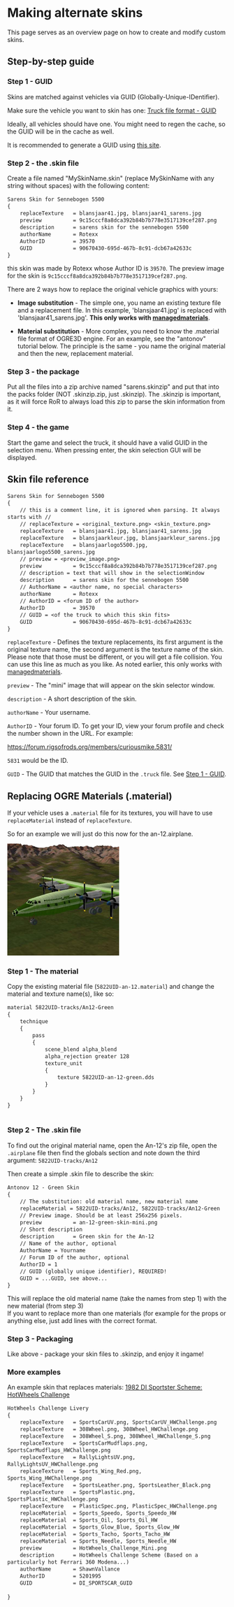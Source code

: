 Making alternate skins
============

This page serves as an overview page on how to create and modify custom skins.

## Step-by-step guide

### Step 1 - GUID

Skins are matched against vehicles via GUID (Globally-Unique-IDentifier).

Make sure the vehicle you want to skin has one: [Truck file format - GUID](fileformat-truck.md/#guid)

Ideally, all vehicles should have one. You might need to regen the cache, so the GUID will be in the cache as well. 

It is recommended to generate a GUID using [this site](http://www.guidgenerator.com/).

### Step 2 - the .skin file

Create a file named "MySkinName.skin" (replace MySkinName with any string without spaces) with the following content:

```
Sarens Skin for Sennebogen 5500
{
	replaceTexture   = blansjaar41.jpg, blansjaar41_sarens.jpg
	preview          = 9c15cccf8a8dca392b84b7b778e3517139cef287.png
	description      = sarens skin for the sennebogen 5500
	authorName       = Rotexx
	AuthorID         = 39570
	GUID             = 90670430-695d-467b-8c91-dcb67a42633c
}
```

this skin was made by Rotexx whose Author ID is `39570`. 
The preview image for the skin is `9c15cccf8a8dca392b84b7b778e3517139cef287.png`.

There are 2 ways how to replace the original vehicle graphics with yours:

* **Image substitution** - The simple one, you name an existing texture
    file and a replacement file. In this example,
     'blansjaar41.jpg' is replaced with 'blansjaar41_sarens.jpg'. **This only works with [managedmaterials](fileformat-truck.md/#managedmaterials)**.

* **Material substitution** - More complex, you need to know the .material
    file format of OGRE3D engine. For an example, see the "antonov" tutorial
    below. The principle is the same - you name the original material and then
    the new, replacement material.

### Step 3 - the package

Put all the files into a zip archive named "sarens.skinzip" 
and put that into the packs folder (NOT .skinzip.zip, just .skinzip). 
The .skinzip is important, as it will force RoR to always load this zip 
to parse the skin information from it.

### Step 4 - the game

Start the game and select the truck, it should have a valid GUID in the selection menu. 
When pressing enter, the skin selection GUI will be displayed.

## Skin file reference

```
Sarens Skin for Sennebogen 5500
{
	// this is a comment line, it is ignored when parsing. It always starts with //
	// replaceTexture = <original_texture.png> <skin_texture.png>
	replaceTexture   = blansjaar41.jpg, blansjaar41_sarens.jpg
	replaceTexture   = blansjaarkleur.jpg, blansjaarkleur_sarens.jpg
	replaceTexture   = blansjaarlogo5500.jpg, blansjaarlogo5500_sarens.jpg
	// preview = <preview_image.png>
	preview          = 9c15cccf8a8dca392b84b7b778e3517139cef287.png
	// description = text that will show in the selectionWindow
	description      = sarens skin for the sennebogen 5500
	// AuthorName = <author name, no special characters>
	authorName       = Rotexx
	// AuthorID = <forum ID of the author>
	AuthorID         = 39570
	// GUID = <of the truck to which this skin fits>
	GUID             = 90670430-695d-467b-8c91-dcb67a42633c
}
```


`replaceTexture` - Defines the texture replacements, its first argument is 
the original texture name, the second argument is the texture name of the skin. 
Please note that those must be different, or you will get a file collision. 
You can use this line as much as you like. As noted earlier, this only works with [managedmaterials](fileformat-truck.md/#managedmaterials).

`preview` - The "mini" image that will appear on the skin selector window.

`description` - A short description of the skin.

`authorName` - Your username.

`AuthorID` - Your forum ID. To get your ID, view your forum profile and check the number shown in the URL. For example: 

<https://forum.rigsofrods.org/members/curiousmike.5831/> 

`5831` would be the ID.

`GUID` - The GUID that matches the GUID in the `.truck` file. See [Step 1 - GUID](#step-1-guid).

## Replacing OGRE Materials (.material) 

If your vehicle uses a `.material` file for its textures, you will have to use `replaceMaterial` instead of `replaceTexture`.

 So for an example we will just do this now for the an-12.airplane.

![antonov-thumb](../images/skins-example-antonov.png)

### Step 1 - The material

Copy the existing material file (`5822UID-an-12.material`) and change the material and texture name(s), like so:

```
material 5822UID-tracks/An12-Green
{
	technique
	{
		pass
		{
			scene_blend alpha_blend
			alpha_rejection greater 128 
			texture_unit
			{
				texture 5822UID-an-12-green.dds
			}
		}
	}
}


```


### Step 2 - The .skin file

To find out the original material name, 
open the An-12's zip file, open the `.airplane` file then find the globals section 
and note down the third argument: `5822UID-tracks/An12`

Then create a simple .skin file to describe the skin:

```
Antonov 12 - Green Skin
{
    // The substitution: old material name, new material name
	replaceMaterial = 5822UID-tracks/An12, 5822UID-tracks/An12-Green
    // Preview image. Should be at least 256x256 pixels.
	preview          = an-12-green-skin-mini.png
	// Short description
	description      = Green skin for the An-12
    // Name of the author, optional
	AuthorName = Yourname
    // Forum ID of the author, optional
	AuthorID = 1
    // GUID (globally unique identifier), REQUIRED!
    GUID = ...GUID, see above...
}
```

This will replace the old material name (take the names from step 1) with 
the new material (from step 3)<br> If you want to replace more than 
one materials (for example for the props or anything else, 
just add lines with the correct format. 

### Step 3 - Packaging

Like above - package your skin files to .skinzip, and enjoy it ingame!

### More examples

An example skin that replaces materials: [1982 DI Sportster Scheme: HotWheels Challenge](https://forum.rigsofrods.org/resources/1982-di-sportster-390c.252/)

```
HotWheels Challenge Livery
{
	replaceTexture   = SportsCarUV.png, SportsCarUV_HWChallenge.png
	replaceTexture   = 308Wheel.png, 308Wheel_HWChallenge.png
	replaceTexture   = 308Wheel_S.png, 308Wheel_HWChallenge_S.png
	replaceTexture   = SportsCarMudflaps.png, SportsCarMudflaps_HWChallenge.png
	replaceTexture   = RallyLightsUV.png, RallyLightsUV_HWChallenge.png
	replaceTexture   = Sports_Wing_Red.png, Sports_Wing_HWChallenge.png
	replaceTexture   = SportsLeather.png, SportsLeather_Black.png
	replaceTexture   = SportsPlastic.png, SportsPlastic_HWChallenge.png
	replaceTexture   = PlasticSpec.png, PlasticSpec_HWChallenge.png
	replaceMaterial  = Sports_Speedo, Sports_Speedo_HW
	replaceMaterial  = Sports_Oil, Sports_Oil_HW
	replaceMaterial  = Sports_Glow_Blue, Sports_Glow_HW
	replaceMaterial  = Sports_Tacho, Sports_Tacho_HW
	replaceMaterial  = Sports_Needle, Sports_Needle_HW
	preview          = HotWheels_Challenge_Mini.png
	description      = HotWheels Challenge Scheme (Based on a particularly hot Ferrari 360 Modena...)
	authorName       = ShawnVallance
	AuthorID         = 5201995
	GUID             = DI_SPORTSCAR_GUID

}
```
